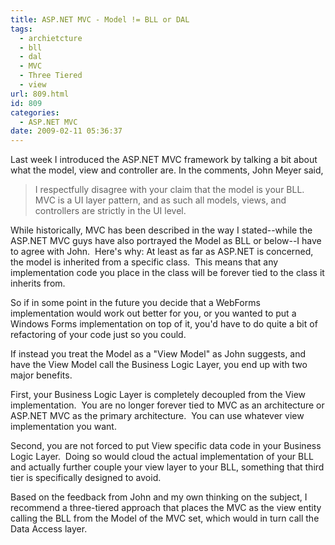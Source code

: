 ```yaml
---
title: ASP.NET MVC - Model != BLL or DAL
tags:
  - archietcture
  - bll
  - dal
  - MVC
  - Three Tiered
  - view
url: 809.html
id: 809
categories:
  - ASP.NET MVC
date: 2009-02-11 05:36:37
---
```


Last week I introduced the ASP.NET MVC framework by talking a bit about what the model, view and controller are. In the comments, John Meyer said,

> I respectfully disagree with your claim that the model is your BLL. MVC is a UI layer pattern, and as such all models, views, and controllers are strictly in the UI level.

While historically, MVC has been described in the way I stated--while the ASP.NET MVC guys have also portrayed the Model as BLL or below--I have to agree with John.  Here's why: At least as far as ASP.NET is concerned, the model is inherited from a specific class.  This means that any implementation code you place in the class will be forever tied to the class it inherits from.

<!-- more -->

So if in some point in the future you decide that a WebForms implementation would work out better for you, or you wanted to put a Windows Forms implementation on top of it, you'd have to do quite a bit of refactoring of your code just so you could.

If instead you treat the Model as a "View Model" as John suggests, and have the View Model call the Business Logic Layer, you end up with two major benefits.

First, your Business Logic Layer is completely decoupled from the View implementation.  You are no longer forever tied to MVC as an architecture or ASP.NET MVC as the primary architecture.  You can use whatever view implementation you want.

Second, you are not forced to put View specific data code in your Business Logic Layer.  Doing so would cloud the actual implementation of your BLL and actually further couple your view layer to your BLL, something that third tier is specifically designed to avoid.

Based on the feedback from John and my own thinking on the subject, I recommend a three-tiered approach that places the MVC as the view entity calling the BLL from the Model of the MVC set, which would in turn call the Data Access layer.
